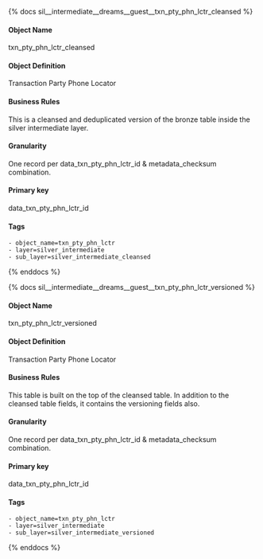 {% docs sil__intermediate__dreams__guest__txn_pty_phn_lctr_cleansed %}

#### Object Name
txn_pty_phn_lctr_cleansed

#### Object Definition
Transaction Party Phone Locator

#### Business Rules
This is a cleansed and deduplicated version of the bronze table inside the silver intermediate layer.

#### Granularity
One record per data_txn_pty_phn_lctr_id & metadata_checksum combination.

#### Primary key
data_txn_pty_phn_lctr_id

#### Tags
    - object_name=txn_pty_phn_lctr
    - layer=silver_intermediate
    - sub_layer=silver_intermediate_cleansed

{% enddocs %}

{% docs sil__intermediate__dreams__guest__txn_pty_phn_lctr_versioned %}

#### Object Name
txn_pty_phn_lctr_versioned

#### Object Definition
Transaction Party Phone Locator

#### Business Rules
This table is built on the top of the cleansed table. In addition to the cleansed table fields, it contains the versioning fields also.

#### Granularity
One record per data_txn_pty_phn_lctr_id & metadata_checksum combination.

#### Primary key
data_txn_pty_phn_lctr_id

#### Tags
    - object_name=txn_pty_phn_lctr
    - layer=silver_intermediate
    - sub_layer=silver_intermediate_versioned

{% enddocs %}